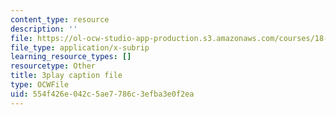 ```yaml
---
content_type: resource
description: ''
file: https://ol-ocw-studio-app-production.s3.amazonaws.com/courses/18-01sc-single-variable-calculus-fall-2010/554f426e042c5ae7786c3efba3e0f2ea_HgEqXhsIq_g.srt
file_type: application/x-subrip
learning_resource_types: []
resourcetype: Other
title: 3play caption file
type: OCWFile
uid: 554f426e-042c-5ae7-786c-3efba3e0f2ea
---
```

